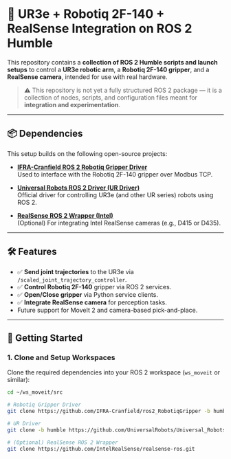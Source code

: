 # 🤖 UR3e + Robotiq 2F-140 + RealSense Integration on ROS 2 Humble

This repository contains a **collection of ROS 2 Humble scripts and launch setups** to control a **UR3e robotic arm**, a **Robotiq 2F-140 gripper**, and a **RealSense camera**, intended for use with real hardware.

> ⚠️ This repository is not yet a fully structured ROS 2 package — it is a collection of nodes, scripts, and configuration files meant for **integration and experimentation**.

---

## 📦 Dependencies

This setup builds on the following open-source projects:

- **[IFRA-Cranfield ROS 2 Robotiq Gripper Driver](https://github.com/IFRA-Cranfield/IFRA_LinkAttacher)**  
  Used to interface with the Robotiq 2F-140 gripper over Modbus TCP.

- **[Universal Robots ROS 2 Driver (UR Driver)](https://github.com/UniversalRobots/Universal_Robots_ROS2_Driver)**  
  Official driver for controlling UR3e (and other UR series) robots using ROS 2.

- **[RealSense ROS 2 Wrapper (Intel)](https://github.com/IntelRealSense/realsense-ros)**  
  (Optional) For integrating Intel RealSense cameras (e.g., D415 or D435).

---

## 🛠️ Features

- ✅ **Send joint trajectories** to the UR3e via `/scaled_joint_trajectory_controller`.
- ✅ **Control Robotiq 2F-140** gripper via ROS 2 services.
- ✅ **Open/Close gripper** via Python service clients.
- ✅ **Integrate RealSense camera** for perception tasks.
-  Future support for MoveIt 2 and camera-based pick-and-place.

---

## 🚀 Getting Started

### 1. Clone and Setup Workspaces

Clone the required dependencies into your ROS 2 workspace (`ws_moveit` or similar):

```bash
cd ~/ws_moveit/src

# Robotiq Gripper Driver
git clone https://github.com/IFRA-Cranfield/ros2_RobotiqGripper -b humble

# UR Driver
git clone -b humble https://github.com/UniversalRobots/Universal_Robots_ROS2_Driver.git

# (Optional) RealSense ROS 2 Wrapper
git clone https://github.com/IntelRealSense/realsense-ros.git
